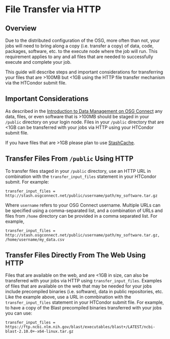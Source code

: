 
[title]: - "File Transfer via HTCondor"
 

# File Transfer via HTTP


## Overview

Due to the distributed configuration of the OSG, more often than not, your jobs will need to bring along a copy 
(i.e. transfer a copy) of data, code, packages, software, etc. to the execute node where the job will run. 
This requirement applies to any and all files that are needed to successfully execute and complete your job.

This guide will describe steps and important considerations for transferring your files that are >100MB but <1GB 
using the HTTP file transfer mechanism via the HTCondor submit file.

## Important Considerations

As described in the [Introduction to Data Management on OSG Connect](https://support.opensciencegrid.org/support/solutions/articles/12000002985) 
any data, files, or even software that is >100MB should be staged in your `/public` directory on your login node. Files in your 
`/public` directory that are <1GB can be transferred with your jobs via HTTP using your HTCondor submit file.

If you have files that are >1GB please plan to use [StashCache](https://support.opensciencegrid.org/support/solutions/articles/12000002775).

## Transfer Files From `/public` Using HTTP

To transfer files staged in your `/public` directory, use an HTTP URL in combination with the `transfer_input_files` 
statement in your HTCondor submit. For example:

	transfer_input_files = http://stash.osgconnect.net/public/username/path/my_software.tar.gz

Where `username` refers to your OSG Connect username. Multiple URLs can be specified using a comma-separated list, and 
a combination of URLs and files from `/home` directory can be provided in a comma separated list. For example,

	transfer_input_files = http://stash.osgconnect.net/public/username/path/my_software.tar.gz, /home/username/my_data.csv

## Transfer Files Directly From The Web Using HTTP

Files that are available on the web, and are <1GB in size, can also be transferred with your jobs via HTTP using 
`transfer_input_files`. Examples of files that are available on the web that may be needed for your jobs include precompiled binaries (i.e. software), data in public repositories, etc. Like the example above, use a URL in comnbination with the `transfer_input_files` statement in your HTCondor submit file. For example, to have a copy of 
the Blast precompiled binaries transferred with your jobs you can use: 


	transfer_input_files = https://ftp.ncbi.nlm.nih.gov/blast/executables/blast+/LATEST/ncbi-blast-2.10.0+-x64-linux.tar.gz
